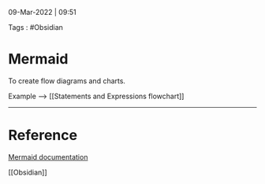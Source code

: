 09-Mar-2022 | 09:51
 
Tags : #Obsidian 




# Mermaid

To create flow diagrams and charts.

Example --> [[Statements and Expressions flowchart]]

---

# Reference

[Mermaid documentation](https://mermaid-js.github.io/mermaid/#/)

[[Obsidian]]

